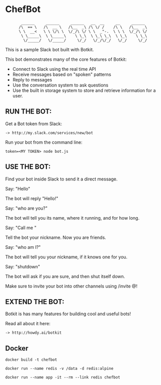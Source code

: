 # ChefBot


           ______     ______     ______   __  __     __     ______
          /\  == \   /\  __ \   /\__  _\ /\ \/ /    /\ \   /\__  _\
          \ \  __<   \ \ \/\ \  \/_/\ \/ \ \  _"-.  \ \ \  \/_/\ \/
           \ \_____\  \ \_____\    \ \_\  \ \_\ \_\  \ \_\    \ \_\
            \/_____/   \/_____/     \/_/   \/_/\/_/   \/_/     \/_/


This is a sample Slack bot built with Botkit.

This bot demonstrates many of the core features of Botkit:

* Connect to Slack using the real time API
* Receive messages based on "spoken" patterns
* Reply to messages
* Use the conversation system to ask questions
* Use the built in storage system to store and retrieve information
  for a user.

## RUN THE BOT:

  Get a Bot token from Slack:

    -> http://my.slack.com/services/new/bot

  Run your bot from the command line:

    token=<MY TOKEN> node bot.js

## USE THE BOT:

  Find your bot inside Slack to send it a direct message.

  Say: "Hello"

  The bot will reply "Hello!"

  Say: "who are you?"

  The bot will tell you its name, where it running, and for how long.

  Say: "Call me <nickname>"

  Tell the bot your nickname. Now you are friends.

  Say: "who am I?"

  The bot will tell you your nickname, if it knows one for you.

  Say: "shutdown"

  The bot will ask if you are sure, and then shut itself down.

  Make sure to invite your bot into other channels using /invite @<my bot>!

## EXTEND THE BOT:

  Botkit is has many features for building cool and useful bots!

  Read all about it here:

    -> http://howdy.ai/botkit

## Docker

`docker build -t chefbot`

`docker run --name redis -v /data -d redis:alpine`

`docker run --name app -it --rm --link redis chefbot` 

